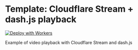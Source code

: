 # Template: Cloudflare Stream + dash.js playback

[![Deploy with Workers](https://deploy.workers.cloudflare.com/button)](https://deploy.workers.cloudflare.com/?url=https://github.com/cloudflare/workers-sdk/tree/main/templates/stream/playback/dash-js)

Example of video playback with Cloudflare Stream and dash.js
